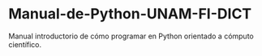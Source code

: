 # Manual-de-Python-UNAM-FI-DICT
Manual introductorio de cómo programar en Python orientado a cómputo científico.
